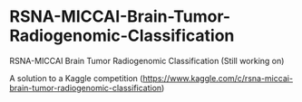 # RSNA-MICCAI-Brain-Tumor-Radiogenomic-Classification
RSNA-MICCAI Brain Tumor Radiogenomic Classification
(Still working on)

A solution to a Kaggle competition (https://www.kaggle.com/c/rsna-miccai-brain-tumor-radiogenomic-classification)
